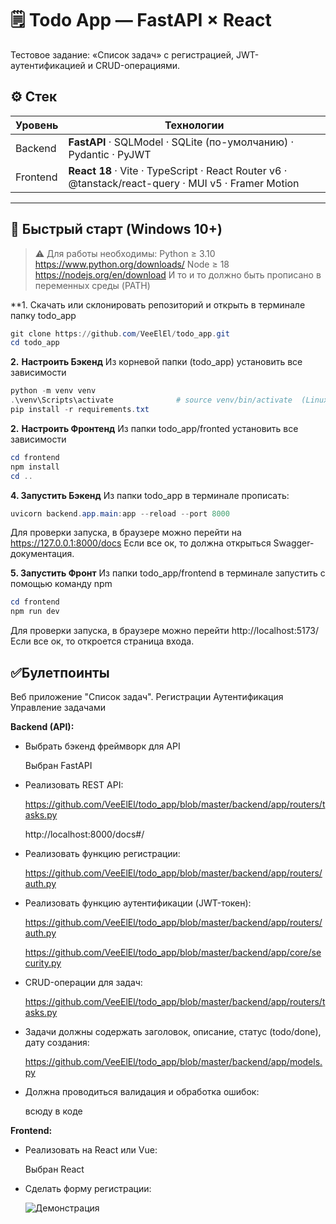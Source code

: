 # 🗒️ Todo App — FastAPI × React

Тестовое задание: «Список задач» с регистрацией, JWT-аутентификацией и CRUD-операциями.

## ⚙️ Стек

| Уровень  | Технологии                                                                                          |
| -------- | --------------------------------------------------------------------------------------------------- |
| Backend  | **FastAPI** · SQLModel · SQLite (по-умолчанию) · Pydantic · PyJWT                                   |
| Frontend | **React 18** · Vite · TypeScript · React Router v6 · @tanstack/react-query · MUI v5 · Framer Motion |

---

## 🚀 Быстрый старт (Windows 10+)

> ⚠ Для работы необходимы:
> Python ≥ 3.10 https://www.python.org/downloads/
> Node ≥ 18 https://nodejs.org/en/download
> И то и то должно быть прописано в переменных среды (PATH)

**1. Скачать или склонировать репозиторий и открыть в терминале папку todo_app
```powershell
git clone https://github.com/VeeElEl/todo_app.git
cd todo_app
```

**2.** **Настроить Бэкенд** 
Из корневой папки (todo_app) установить все зависимости
```powershell
python -m venv venv
.\venv\Scripts\activate              # source venv/bin/activate  (Linux/Mac)
pip install -r requirements.txt
```

**2.** **Настроить Фронтенд** 
Из папки todo_app/fronted установить все зависимости
```powershell
cd frontend
npm install
cd ..
```

**4. Запустить Бэкенд** 
Из папки todo_app в терминале прописать:
```PowerShell
uvicorn backend.app.main:app --reload --port 8000
```
Для проверки запуска, в браузере можно перейти на https://127.0.0.1:8000/docs
Если все ок, то должна открыться Swagger-документация.

**5. Запустить Фронт** 
Из папки todo_app/frontend в терминале запустить с помощью команду npm
```PowerShell
cd frontend 
npm run dev
```
Для проверки запуска, в браузере можно перейти http://localhost:5173/
Если все ок, то откроется страница входа.

## ✅Булетпоинты
Веб приложение "Список задач".
	Регистрации
	Аутентификация
	Управление задачами

**Backend (API):**
- Выбрать бэкенд фреймворк для API

  Выбран FastAPI
  
- Реализовать REST API:

  https://github.com/VeeElEl/todo_app/blob/master/backend/app/routers/tasks.py

  http://localhost:8000/docs#/
  
- Реализовать функцию регистрации:
  
  https://github.com/VeeElEl/todo_app/blob/master/backend/app/routers/auth.py

- Реализовать функцию аутентификации (JWT-токен):
  
  https://github.com/VeeElEl/todo_app/blob/master/backend/app/routers/auth.py

  https://github.com/VeeElEl/todo_app/blob/master/backend/app/core/security.py

- CRUD-операции для задач:

  https://github.com/VeeElEl/todo_app/blob/master/backend/app/routers/tasks.py

- Задачи должны содержать заголовок, описание, статус (todo/done), дату создания:

  https://github.com/VeeElEl/todo_app/blob/master/backend/app/models.py

- Должна проводиться валидация и обработка ошибок:
  
  всюду в коде
		
**Frontend:**

- Реализовать на React или Vue:

  Выбран React

- Сделать форму регистрации:
  
  ![Демонстрация]([demo.gif](https://github.com/VeeElEl/todo_app/blob/master/demo/registration1.gif))

  
